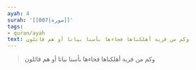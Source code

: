 ```yaml
---
ayah: 4
surah: '[[007|سورة]]'
tags:
- quran/ayah
text: وكم من قرية أهلكناها فجاءها بأسنا بياتا أو هم قائلون
---
```

> وكم من قرية أهلكناها فجاءها بأسنا بياتا أو هم قائلون
